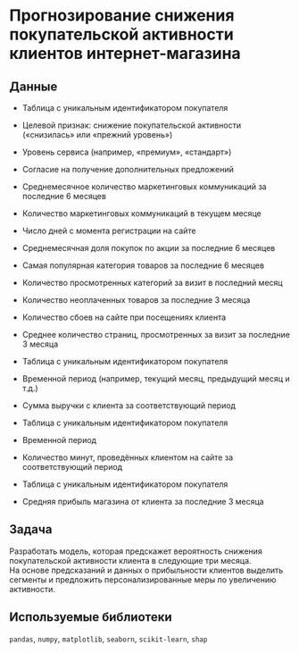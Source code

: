 # Прогнозирование снижения покупательской активности клиентов интернет-магазина

## Данные

- Таблица с уникальным идентификатором покупателя  
- Целевой признак: снижение покупательской активности («снизилась» или «прежний уровень»)  
- Уровень сервиса (например, «премиум», «стандарт»)  
- Согласие на получение дополнительных предложений  
- Среднемесячное количество маркетинговых коммуникаций за последние 6 месяцев  
- Количество маркетинговых коммуникаций в текущем месяце  
- Число дней с момента регистрации на сайте  
- Среднемесячная доля покупок по акции за последние 6 месяцев  
- Самая популярная категория товаров за последние 6 месяцев  
- Количество просмотренных категорий за визит в последний месяц  
- Количество неоплаченных товаров за последние 3 месяца  
- Количество сбоев на сайте при посещениях клиента  
- Среднее количество страниц, просмотренных за визит за последние 3 месяца  

- Таблица с уникальным идентификатором покупателя  
- Временной период (например, текущий месяц, предыдущий месяц и т.д.)  
- Сумма выручки с клиента за соответствующий период  

- Таблица с уникальным идентификатором покупателя  
- Временной период  
- Количество минут, проведённых клиентом на сайте за соответствующий период  

- Таблица с уникальным идентификатором покупателя  
- Средняя прибыль магазина от клиента за последние 3 месяца  

## Задача

Разработать модель, которая предскажет вероятность снижения покупательской активности клиента в следующие три месяца.  
На основе предсказаний и данных о прибыльности клиентов выделить сегменты и предложить персонализированные меры по увеличению активности.

## Используемые библиотеки

`pandas`, `numpy`, `matplotlib`, `seaborn`, `scikit-learn`, `shap`
